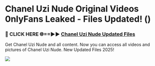 # Chanel Uzi Nude Original Videos 0nlyFans Leaked - Files Updated! ()

<h3>🔴 CLICK HERE 🌐==►► <a href="https://tinyurl.com/2p9ay9w9" rel="nofollow">Chanel Uzi Nude Updated Files</a></h3>

Get Chanel Uzi Nude and all content. Now you can access all videos and pictures of Chanel Uzi Nude. New Updated Files 2025!

[![](https://i.imgur.com/KQgVmj3.gif)](https://tinyurl.com/2p9ay9w9)
